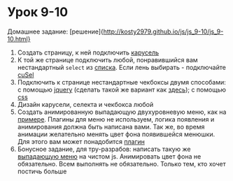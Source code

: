 # Урок 9-10

Домашнее задание:
[решение]{http://kosty2979.github.io/js/js_9-10/js_9-10.html}

1. Создать страницу, к ней подключить [карусель](http://sorgalla.com/jcarousel/)
2. К той же странице подключить любой, понравившийся вам нестандартный `select` из [списка](http://habrahabr.ru/company/aiken/blog/114927/). Если лень выбирать - подключайте [cuSel](http://www.xiper.net/collect/html-and-css-tricks/verstka-form/nice-select-jquery.html)
4. Подключить к странице нестандартные чекбоксы двумя способами: с помощью [jquery](http://xiper.net/collect/html-and-css-tricks/verstka-form/nice-checkbox) (сделать такой же вариант как [здесь](http://xiper.net/examples/html-and-css-tricks/forms/nice-checkbox-3.html)); с помощью [css](http://xiper.net/collect/html-and-css-tricks/verstka-form/kastomnie-checkbox-i-radio-na-css)
3. Дизайн карусели, селекта и чекбокса любой
4. Создать анимированную выпадающую двухуровневую меню, как на [примере](http://callmenick.com/_development/slide-down-menu/). Плагины для меню не используем, логика появления и анимирования должна быть написана вами. Так же, во время анимации желательно менять цвет фона появившейся менюшки. Для этого вам может понадобится [плагин](http://xiper.net/collect/js-plugins/effects/jquery-color)
5. Бонусное задание, для тру-разрабов: написать такую же [выпадающую меню](http://callmenick.com/_development/slide-down-menu/) на чистом js. Анимировать цвет фона не обязательно. Всем выполнять не обязательно. Только тем, кто хочет постичь больше



